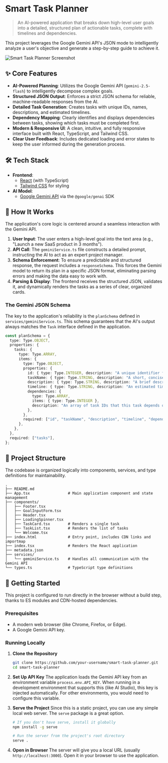 # Smart Task Planner

> An AI-powered application that breaks down high-level user goals into a detailed, structured plan of actionable tasks, complete with timelines and dependencies.

This project leverages the Google Gemini API's JSON mode to intelligently analyze a user's objective and generate a step-by-step guide to achieve it.

![Smart Task Planner Screenshot](https://storage.googleapis.com/aistudio-o-images/project_screenshots/smart-task-planner.png)

## ✨ Core Features

*   **AI-Powered Planning**: Utilizes the Google Gemini API (`gemini-2.5-flash`) to intelligently decompose complex goals.
*   **Structured JSON Output**: Enforces a strict JSON schema for reliable, machine-readable responses from the AI.
*   **Detailed Task Generation**: Creates tasks with unique IDs, names, descriptions, and estimated timelines.
*   **Dependency Mapping**: Clearly identifies and displays dependencies between tasks, showing which tasks must be completed first.
*   **Modern & Responsive UI**: A clean, intuitive, and fully responsive interface built with React, TypeScript, and Tailwind CSS.
*   **Clear User Feedback**: Includes dedicated loading and error states to keep the user informed during the generation process.

## 🛠️ Tech Stack

*   **Frontend**:
    *   [React](https://react.dev/) (with TypeScript)
    *   [Tailwind CSS](https://tailwindcss.com/) for styling
*   **AI Model**:
    *   [Google Gemini API](https://ai.google.dev/) via the `@google/genai` SDK

## 🧠 How It Works

The application's core logic is centered around a seamless interaction with the Gemini API.

1.  **User Input**: The user enters a high-level goal into the text area (e.g., "Launch a new SaaS product in 3 months").
2.  **API Call**: The `geminiService.ts` file constructs a detailed prompt, instructing the AI to act as an expert project manager.
3.  **Schema Enforcement**: To ensure a predictable and structured response, the request includes a `responseSchema`. This forces the Gemini model to return its plan in a specific JSON format, eliminating parsing errors and making the data easy to work with.
4.  **Parsing & Display**: The frontend receives the structured JSON, validates it, and dynamically renders the tasks as a series of clear, organized cards.

### The Gemini JSON Schema

The key to the application's reliability is the `planSchema` defined in `services/geminiService.ts`. This schema guarantees that the AI's output always matches the `Task` interface defined in the application.

```typescript
const planSchema = {
  type: Type.OBJECT,
  properties: {
    tasks: {
      type: Type.ARRAY,
      items: {
        type: Type.OBJECT,
        properties: {
          id: { type: Type.INTEGER, description: "A unique identifier for the task, starting from 1." },
          taskName: { type: Type.STRING, description: "A short, concise name for the task." },
          description: { type: Type.STRING, description: "A brief description of what the task entails." },
          timeline: { type: Type.STRING, description: "An estimated timeline for the task (e.g., 'Day 1-2', 'Week 1')." },
          dependencies: {
            type: Type.ARRAY,
            items: { type: Type.INTEGER },
            description: "An array of task IDs that this task depends on. Empty if no dependencies."
          },
        },
        required: ["id", "taskName", "description", "timeline", "dependencies"],
      },
    },
  },
  required: ["tasks"],
};
```

## 📂 Project Structure

The codebase is organized logically into components, services, and type definitions for maintainability.

```
.
├── README.md
├── App.tsx                 # Main application component and state management
├── components/
│   ├── Footer.tsx
│   ├── GoalInputForm.tsx
│   ├── Header.tsx
│   ├── LoadingSpinner.tsx
│   ├── TaskCard.tsx        # Renders a single task
│   ├── TaskList.tsx        # Renders the list of tasks
│   └── Welcome.tsx
├── index.html              # Entry point, includes CDN links and importmap
├── index.tsx               # Renders the React application
├── metadata.json
├── services/
│   └── geminiService.ts    # Handles all communication with the Gemini API
└── types.ts                # TypeScript type definitions
```

## 🚀 Getting Started

This project is configured to run directly in the browser without a build step, thanks to ES modules and CDN-hosted dependencies.

### Prerequisites

*   A modern web browser (like Chrome, Firefox, or Edge).
*   A Google Gemini API key.

### Running Locally

1.  **Clone the Repository**
    ```bash
    git clone https://github.com/your-username/smart-task-planner.git
    cd smart-task-planner
    ```

2.  **Set Up API Key**
    The application loads the Gemini API key from an environment variable `process.env.API_KEY`. When running in a development environment that supports this (like AI Studio), this key is injected automatically. For other environments, you would need to configure this variable.

3.  **Serve the Project**
    Since this is a static project, you can use any simple local web server. The `serve` package is a great option.

    ```bash
    # If you don't have serve, install it globally
    npm install -g serve

    # Run the server from the project's root directory
    serve .
    ```

4.  **Open in Browser**
    The server will give you a local URL (usually `http://localhost:3000`). Open it in your browser to use the application.
